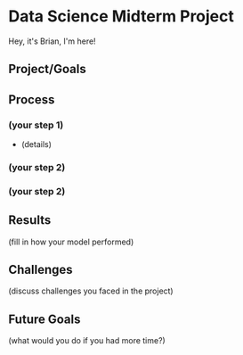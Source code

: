 # Data Science Midterm Project

Hey, it's Brian, I'm here!

## Project/Goals

## Process
### (your step 1)
- (details)
### (your step 2)
### (your step 2)

## Results
(fill in how your model performed)

## Challenges 
(discuss challenges you faced in the project)

## Future Goals
(what would you do if you had more time?)
